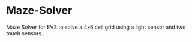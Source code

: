 # Maze-Solver
Maze Solver for EV3 to solve a 4x6 cell grid using a light sensor and two touch sensors.
